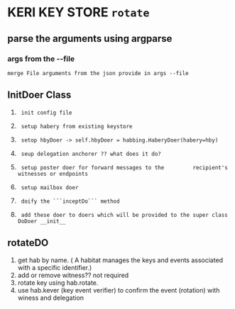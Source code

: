 # KERI KEY STORE ``rotate``


## parse the arguments using argparse

### args from the --file
    merge File arguments from the json provide in args --file


## InitDoer Class
    
 1.      init config file 
 2.      setup habery from existing keystore
 3.      setop hbyDoer -> self.hbyDoer = habbing.HaberyDoer(habery=hby)
 4.      seup delegation anchorer ?? what does it do?
 5.      setup poster doer for forward messages to the         recipient's witnesses or endpoints
 6.      setup mailbox doer 
 7.      doify the ```inceptDo``` method
 8.      add these doer to doers which will be provided to the super class DoDoer __init__
   

## rotateDO

1. get hab by name. ( A habitat manages the keys and events associated with a specific identifier.)
2. add or remove witness?? not required
3. rotate key using hab.rotate.
4. use hab.kever (key event verifier) to confirm the event (rotation) with winess and delegation